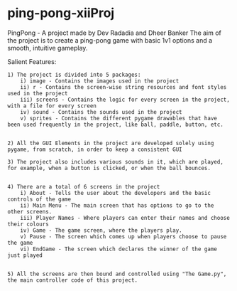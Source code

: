 # ping-pong-xiiProj
PingPong - A project made by Dev Radadia and Dheer Banker
The aim of the project is to create a ping-pong game with basic 1v1 options and a smooth, intuitive gameplay.

Salient Features:

	1) The project is divided into 5 packages:
		i) image - Contains the images used in the project
		ii) r - Contains the screen-wise string resources and font styles used in the project
		iii) screens - Contains the logic for every screen in the project, with a file for every screen
		iv) sound - Contains the sounds used in the project
		v) sprites - Contains the different pygame drawables that have been used frequently in the project, like ball, paddle, button, etc.


	2) All the GUI Elements in the project are developed solely using pygame, from scratch, in order to keep a consistent GUI

	3) The project also includes various sounds in it, which are played, for example, when a button is clicked, or when the ball bounces.


	4) There are a total of 6 screens in the project
		i) About - Tells the user about the developers and the basic controls of the game
		ii) Main Menu - The main screen that has options to go to the other screens.
		iii) Player Names - Where players can enter their names and choose their colours
		iv) Game - The game screen, where the players play.
		v) Pause - The screen which comes up when players choose to pause the game
		vi) EndGame - The screen which declares the winner of the game just played


	5) All the screens are then bound and controlled using "The Game.py", the main controller code of this project.